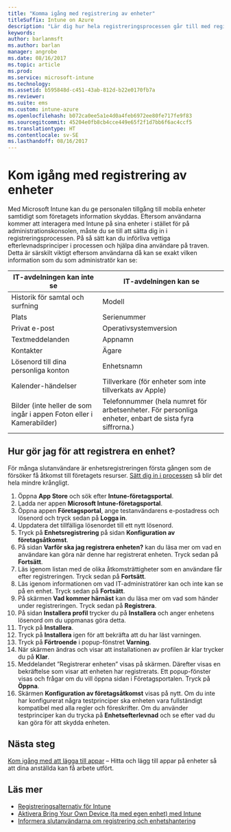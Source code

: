 ```yaml
---
title: "Komma igång med registrering av enheter"
titleSuffix: Intune on Azure
description: "Lär dig hur hela registreringsprocessen går till med registrering av en iOS-enhet som exempel."
keywords: 
author: barlanmsft
ms.author: barlan
manager: angrobe
ms.date: 08/16/2017
ms.topic: article
ms.prod: 
ms.service: microsoft-intune
ms.technology: 
ms.assetid: b595848d-c451-43ab-812d-b22e0170fb7a
ms.reviewer: 
ms.suite: ems
ms.custom: intune-azure
ms.openlocfilehash: b072ca0ee5a1e4d0a4feb6972ee80fe717fe9f83
ms.sourcegitcommit: 45204e0fb8cb4cce449e65f2f1d7bb6f6ac4ccf5
ms.translationtype: HT
ms.contentlocale: sv-SE
ms.lasthandoff: 08/16/2017
---
```

# <a name="get-started-enrolling-devices"></a>Kom igång med registrering av enheter

Med Microsoft Intune kan du ge personalen tillgång till mobila enheter samtidigt som företagets information skyddas. Eftersom användarna kommer att interagera med Intune på sina enheter i stället för på administrationskonsolen, måste du se till att sätta dig in i registreringsprocessen. På så sätt kan du införliva vettiga efterlevnadsprinciper i processen och hjälpa dina användare på traven. Detta är särskilt viktigt eftersom användarna då kan se exakt vilken information som du som administratör kan se:

| IT-avdelningen kan inte se | IT-avdelningen kan se |
|---|---|
| Historik för samtal och surfning | Modell |
| Plats | Serienummer |
| Privat e-post | Operativsystemversion |
| Textmeddelanden | Appnamn |
| Kontakter | Ägare |
| Lösenord till dina personliga konton | Enhetsnamn |
| Kalender-händelser | Tillverkare (för enheter som inte tillverkats av Apple) |
| Bilder (inte heller de som ingår i appen Foton eller i Kamerabilder) | Telefonnummer (hela numret för arbetsenheter. För personliga enheter, enbart de sista fyra siffrorna.) |

## <a name="how-do-i-enroll-a-device"></a>Hur gör jag för att registrera en enhet?

För många slutanvändare är enhetsregistreringen första gången som de försöker få åtkomst till företagets resurser. [Sätt dig in i processen](end-user-educate.md) så blir det hela mindre krångligt.

1. Öppna **App Store** och sök efter **Intune-företagsportal**.
2. Ladda ner appen **Microsoft Intune-företagsportal**.
3. Öppna appen **Företagsportal**, ange testanvändarens e-postadress och lösenord och tryck sedan på **Logga in**.
4. Uppdatera det tillfälliga lösenordet till ett nytt lösenord.
5. Tryck på **Enhetsregistrering** på sidan **Konfiguration av företagsåtkomst**.
6. På sidan **Varför ska jag registrera enheten?** kan du läsa mer om vad en användare kan göra när denne har registrerat enheten. Tryck sedan på **Fortsätt**.
7. Läs igenom listan med de olika åtkomsträttigheter som en användare får efter registreringen. Tryck sedan på **Fortsätt**.
8. Läs igenom informationen om vad IT-administratörer kan och inte kan se på en enhet. Tryck sedan på **Fortsätt**.
9. På skärmen **Vad kommer härnäst** kan du läsa mer om vad som händer under registreringen. Tryck sedan på **Registrera**.
10. På sidan **Installera profil** trycker du på **Installera** och anger enhetens lösenord om du uppmanas göra detta.
11. Tryck på **Installera**.
12. Tryck på **Installera** igen för att bekräfta att du har läst varningen.
13. Tryck på **Förtroende** i popup-fönstret **Varning**.
14. När skärmen ändras och visar att installationen av profilen är klar trycker du på **Klar**.
15. Meddelandet ”Registrerar enheten” visas på skärmen. Därefter visas en bekräftelse som visar att enheten har registrerats. Ett popup-fönster visas och frågar om du vill öppna sidan i Företagsportalen. Tryck på **Öppna**.
16. Skärmen **Konfiguration av företagsåtkomst** visas på nytt. Om du inte har konfigurerat några testprinciper ska enheten vara fullständigt kompatibel med alla regler och föreskrifter. Om du använder testprinciper kan du trycka på **Enhetsefterlevnad** och se efter vad du kan göra för att skydda enheten.

## <a name="next-steps"></a>Nästa steg

[Kom igång med att lägga till appar](get-started-apps.md) – Hitta och lägg till appar på enheter så att dina anställda kan få arbete utfört.

## <a name="learn-more"></a>Läs mer

* [Registreringsalternativ för Intune](enrollment-options.md)
* [Aktivera Bring Your Own Device (ta med egen enhet) med Intune](byod-enable.md)
* [Informera slutanvändarna om registrering och enhetshantering](end-user-educate.md)
